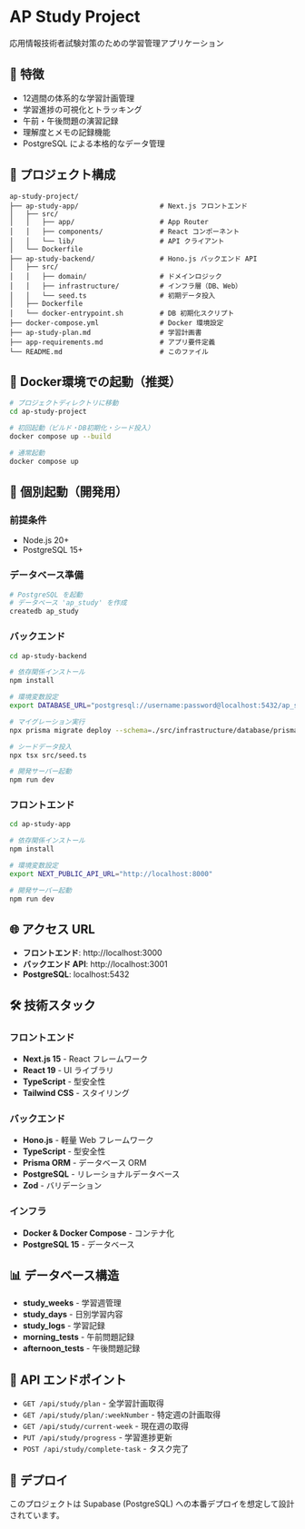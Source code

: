 # AP Study Project

応用情報技術者試験対策のための学習管理アプリケーション

## 🚀 特徴

- 12週間の体系的な学習計画管理
- 学習進捗の可視化とトラッキング
- 午前・午後問題の演習記録
- 理解度とメモの記録機能
- PostgreSQL による本格的なデータ管理

## 📁 プロジェクト構成

```
ap-study-project/
├── ap-study-app/                    # Next.js フロントエンド
│   ├── src/
│   │   ├── app/                     # App Router
│   │   ├── components/              # React コンポーネント
│   │   └── lib/                     # API クライアント
│   └── Dockerfile
├── ap-study-backend/                # Hono.js バックエンド API
│   ├── src/
│   │   ├── domain/                  # ドメインロジック
│   │   ├── infrastructure/          # インフラ層（DB、Web）
│   │   └── seed.ts                  # 初期データ投入
│   ├── Dockerfile
│   └── docker-entrypoint.sh         # DB 初期化スクリプト
├── docker-compose.yml               # Docker 環境設定
├── ap-study-plan.md                 # 学習計画書
├── app-requirements.md              # アプリ要件定義
└── README.md                        # このファイル
```

## 🐳 Docker環境での起動（推奨）

```bash
# プロジェクトディレクトリに移動
cd ap-study-project

# 初回起動（ビルド・DB初期化・シード投入）
docker compose up --build

# 通常起動
docker compose up
```

## 🔧 個別起動（開発用）

### 前提条件
- Node.js 20+
- PostgreSQL 15+

### データベース準備
```bash
# PostgreSQL を起動
# データベース 'ap_study' を作成
createdb ap_study
```

### バックエンド
```bash
cd ap-study-backend

# 依存関係インストール
npm install

# 環境変数設定
export DATABASE_URL="postgresql://username:password@localhost:5432/ap_study?schema=public"

# マイグレーション実行
npx prisma migrate deploy --schema=./src/infrastructure/database/prisma/schema.prisma

# シードデータ投入
npx tsx src/seed.ts

# 開発サーバー起動
npm run dev
```

### フロントエンド
```bash
cd ap-study-app

# 依存関係インストール
npm install

# 環境変数設定
export NEXT_PUBLIC_API_URL="http://localhost:8000"

# 開発サーバー起動
npm run dev
```

## 🌐 アクセス URL

- **フロントエンド**: http://localhost:3000
- **バックエンド API**: http://localhost:3001
- **PostgreSQL**: localhost:5432

## 🛠 技術スタック

### フロントエンド
- **Next.js 15** - React フレームワーク
- **React 19** - UI ライブラリ
- **TypeScript** - 型安全性
- **Tailwind CSS** - スタイリング

### バックエンド
- **Hono.js** - 軽量 Web フレームワーク
- **TypeScript** - 型安全性
- **Prisma ORM** - データベース ORM
- **PostgreSQL** - リレーショナルデータベース
- **Zod** - バリデーション

### インフラ
- **Docker & Docker Compose** - コンテナ化
- **PostgreSQL 15** - データベース

## 📊 データベース構造

- **study_weeks** - 学習週管理
- **study_days** - 日別学習内容
- **study_logs** - 学習記録
- **morning_tests** - 午前問題記録
- **afternoon_tests** - 午後問題記録

## 🎯 API エンドポイント

- `GET /api/study/plan` - 全学習計画取得
- `GET /api/study/plan/:weekNumber` - 特定週の計画取得
- `GET /api/study/current-week` - 現在週の取得
- `PUT /api/study/progress` - 学習進捗更新
- `POST /api/study/complete-task` - タスク完了

## 🚀 デプロイ

このプロジェクトは Supabase (PostgreSQL) への本番デプロイを想定して設計されています。